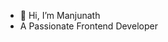 - 👋 Hi, I’m Manjunath
- A Passionate Frontend Developer


<!---
ManjunathBL/ManjunathBL is a ✨ special ✨ repository because its `README.md` (this file) appears on your GitHub profile.
You can click the Preview link to take a look at your changes.
--->
